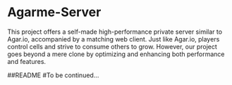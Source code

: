 # Agarme-Server
This project offers a self-made high-performance private server similar to Agar.io, accompanied by a matching web client. Just like Agar.io, players control cells and strive to consume others to grow. However, our project goes beyond a mere clone by optimizing and enhancing both performance and features.

##README
#To be continued...
